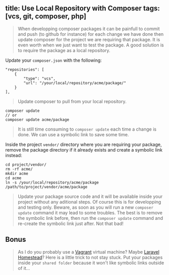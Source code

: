 title: Use Local Repository with Composer
tags: [vcs, git, composer, php]
-------
> When developping composer packages it can be painfull to commit and push (to
github for instance) for each change we have done then update composer for the
project we are requiring that package. It is even worth when we just want to test
the package. A good solution is to require the package as a local repository.

Update your `composer.json` with the following:

    "repositories": [
        {
            "type": "vcs",
            "url": "/your/local/repository/acme/package/"
        }
    ],

> Update composer to pull from your local repository.

    composer update
    // or
    composer update acme/package

> It is still time consuming to `composer update` each time a change is done.
We can use a symbolic link to save some time.

Inside the project `vendor/` directory where you are requiring your package,
remove the package directory if it already exists and create a symbolic link instead:

    cd project/vendor/
    rm -rf acme/
    mkdir acme
    cd acme
    ln -s /your/local/repository/acme/package /path/to/project/vendor/acme/package

> Update your package source code and it will be available inside your project
without any aditional steps. Of course this is for developping and testing
only. Beware, as soon as you will run a new `composer update` command it may
lead to some troubles. The best is to remove the symbolic link before, then run
the `composer update` command and re-create the symbolic link just after. Not
that bad!

## Bonus

> As I do you probably use a [Vagrant](https://www.vagrantup.com/ "Vagrant")
virtual machine? Maybe [Laravel Homestead](https://github.com/laravel/homestead
"Laravel Homestead on Github")? Here is a little trick to not stay stuck. Put
your packages inside your `shared folder` because it won't like symbolic links
outside of it...

